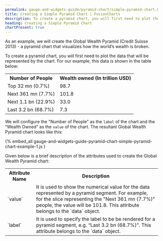 ```yaml
---
permalink: gauge-and-widgets-guide/pyramid-chart/simple-pyramid-chart.html
title: Creating a Simple Pyramid Chart | FusionCharts
description: To create a pyramid chart, you will first need to plot the data that will be represented by the chart.
heading: Creating a Simple Pyramid Chart
chartPresent: true
---
```


As an example, we will create the Global Wealth Pyramid (Credit Suisse 2013) - a pyramid chart that visualizes how the world’s wealth is broken.

To create a pyramid chart, you will first need to plot the data that will be represented by the chart. For our example, this data is shown in the table below:

<table>
  <tr>
    <th>Number of People</th>
    <th>Wealth owned (In trillion USD)</th>
  </tr>
  <tr>
    <td>Top 32 mn (0.7%)</td>
    <td>98.7</td>
  </tr>
  <tr>
    <td>Next 361 mn (7.7%)</td>
    <td>101.8</td>
  </tr>
  <tr>
    <td>Next 1.1 bn (22.9%)</td>
    <td>33.0</td>
  </tr>
  <tr>
    <td>Last 3.2 bn (68.7%)</td>
    <td>7.3</td>
  </tr>
</table>


We will configure the "Number of People" as the `label` of the chart and the “Wealth Owned” as the `value` of the chart. The resultant Global Wealth Pyramid chart looks like this:

{% embed_all gauge-and-widgets-guide-pyramid-chart-simple-pyramid-chart-example-1.js }

Given below is a brief description of the attributes used to create the Global Wealth Pyramid chart:

<table>
  <tr>
    <th>Attribute Name</th>
    <th>Description</th>
  </tr>
  <tr>
    <td>`value`</td>
    <td>It is used to show the numerical value for the data represented by a pyramid segment. For example, for the slice representing the "Next 361 mn (7.7%)" people, the value will be 101.8. This attribute belongs to the `data` object.</td>
  </tr>
  <tr>
    <td>`label`</td>
    <td>It is used to specify the label to be be rendered for a pyramid segment, e.g. “Last 3.2 bn (68.7%)”. This attribute belongs to the `data` object.</td>
  </tr>
</table>
